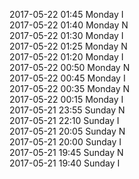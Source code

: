 2017-05-22 01:45 Monday  I  
2017-05-22 01:40 Monday  N  
2017-05-22 01:30 Monday  I  
2017-05-22 01:25 Monday  N  
2017-05-22 01:20 Monday  I  
2017-05-22 00:50 Monday  N  
2017-05-22 00:45 Monday  I  
2017-05-22 00:35 Monday  N  
2017-05-22 00:15 Monday  I  
2017-05-21 23:55 Sunday  N  
2017-05-21 22:10 Sunday  I  
2017-05-21 20:05 Sunday  N  
2017-05-21 20:00 Sunday  I  
2017-05-21 19:45 Sunday  N  
2017-05-21 19:40 Sunday  I  
